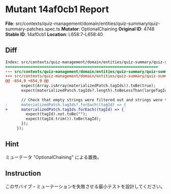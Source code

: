# Mutant 14af0cb1 Report

**File**: src/contexts/quiz-management/domain/entities/quiz-summary/quiz-summary-patches.spec.ts
**Mutator**: OptionalChaining
**Original ID**: 4748
**Stable ID**: 14af0cb1
**Location**: L658:7–L658:40

## Diff

```diff
Index: src/contexts/quiz-management/domain/entities/quiz-summary/quiz-summary-patches.spec.ts
===================================================================
--- src/contexts/quiz-management/domain/entities/quiz-summary/quiz-summary-patches.spec.ts	original
+++ src/contexts/quiz-management/domain/entities/quiz-summary/quiz-summary-patches.spec.ts	mutated #4748
@@ -654,9 +654,9 @@
       expect(Array.isArray(materializedPatch.tagIds)).toBe(true);
       expect(materializedPatch.tagIds?.length).toBeLessThan(largeTagIds.length);
 
       // Check that empty strings were filtered out and strings were trimmed
-      materializedPatch.tagIds?.forEach((tagId) => {
+      materializedPatch.tagIds.forEach((tagId) => {
         expect(tagId).not.toBe("");
         expect(tagId.trim()).toBe(tagId);
       });
     });
```

## Hint

ミューテータ "OptionalChaining" による置換。

## Instruction

このサバイブ・ミューテーションを失敗させる最小テストを設計してください。
